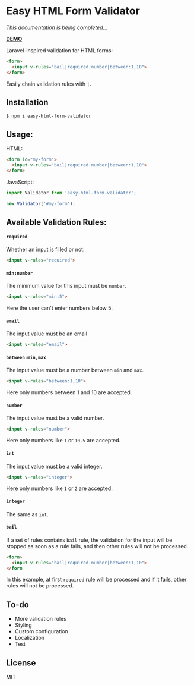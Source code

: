 # Easy HTML Form Validator
*This documentation is being completed...*

**[DEMO](https://alin11.github.io/misc/easy-html-form-validator/)**

Laravel-inspired validation for HTML forms:
```html
<form>
  <input v-rules="bail|required|number|between:1,10">
</form>
```

Easily chain validation rules with `|`.



## Installation
```
$ npm i easy-html-form-validator
```

## Usage:
HTML:
```html
<form id="my-form">
  <input v-rules="bail|required|number|between:1,10">
</form>
```
JavaScript:
```javascript
import Validator from 'easy-html-form-validator';

new Validator('#my-form');
```

## Available Validation Rules:
#### `required`
Whether an input is filled or not.
```html
<input v-rules="required">
```

#### `min:number`
The minimum value for this input must be `number`.
```html
<input v-rules="min:5">
```
Here the user can't enter numbers below 5:

#### `email`
The input value must be an email
```html
<input v-rules="email">
```


#### `between:min,max`
The input value must be a number between `min` and `max`.
```html
<input v-rules="between:1,10">
```
Here only numbers between 1 and 10 are accepted.


#### `number`
The input value must be a valid number.
```html
<input v-rules="number">
```
Here only numbers like `1` or `10.5`  are accepted.

#### `int`
The input value must be a valid integer.
```html
<input v-rules="integer">
```
Here only numbers like `1` or `2`  are accepted.


#### `integer`
The same as `int`.

#### `bail`
If a set of rules contains `bail` rule, the validation for the input will be stopped as soon as a rule fails, and then other rules will not be processed.
```html
<form>
  <input v-rules="bail|required|number|between:1,10">
</form
```
In this example, at first `required` rule will be processed and if it fails, other rules will not be processed.

## To-do
- More validation rules
- Styling
- Custom configuration
- Localization
- Test

## License
MIT
